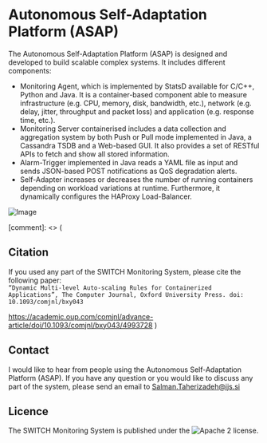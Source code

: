 # Autonomous Self-Adaptation Platform (ASAP)

The Autonomous Self-Adaptation Platform (ASAP) is designed and developed to build scalable complex systems. It includes different components:
* Monitoring Agent, which is implemented by StatsD available for C/C++, Python and Java. It is a container-based component able to measure infrastructure (e.g. CPU, memory, disk, bandwidth, etc.), network (e.g. delay, jitter, throughput and packet loss) and application (e.g. response time, etc.).
* Monitoring Server containerised includes a data collection and aggregation system by both Push or Pull mode implemented in Java, a Cassandra TSDB and a Web-based GUI. It also provides a set of RESTful APIs to fetch and show all stored information.
* Alarm-Trigger implemented in Java reads a YAML file as input and sends JSON-based POST notifications as QoS degradation alerts.
* Self-Adapter increases or decreases the number of running containers depending on workload variations at runtime. Furthermore, it dynamically configures the HAProxy Load-Balancer.

![Image](https://media-exp1.licdn.com/media-proxy/ext?w=800&h=800&f=n&hash=WlzlpYOo6Zp%2BSw4ktaKIY3RB05c%3D&ora=1%2CaFBCTXdkRmpGL2lvQUFBPQ%2CxAVta5g-0R6jnhodx1Ey9KGTqAGj6E5DQJHUA3L0CHH05IbfPWi6KMTZeOOh9kASfSoHjQBgeO-1STS1R47tKti7KN1w3cS2IZn5agYUbhl4j3lK6w)

[comment]: <> (
## Citation
If you used any part of the SWITCH Monitoring System, please cite the following paper:
<br />`“Dynamic Multi-level Auto-scaling Rules for Containerized Applications”, The Computer Journal, Oxford University Press. doi: 10.1093/comjnl/bxy043`

https://academic.oup.com/comjnl/advance-article/doi/10.1093/comjnl/bxy043/4993728
)
## Contact
I would like to hear from people using the Autonomous Self-Adaptation Platform (ASAP). If you have any question or you would like to discuss any part of the system, please send an email to Salman.Taherizadeh@ijs.si 

## Licence
The SWITCH Monitoring System is published under the ![Apache 2 license](https://github.com/salmant/ASAP/blob/master/LICENSE).
